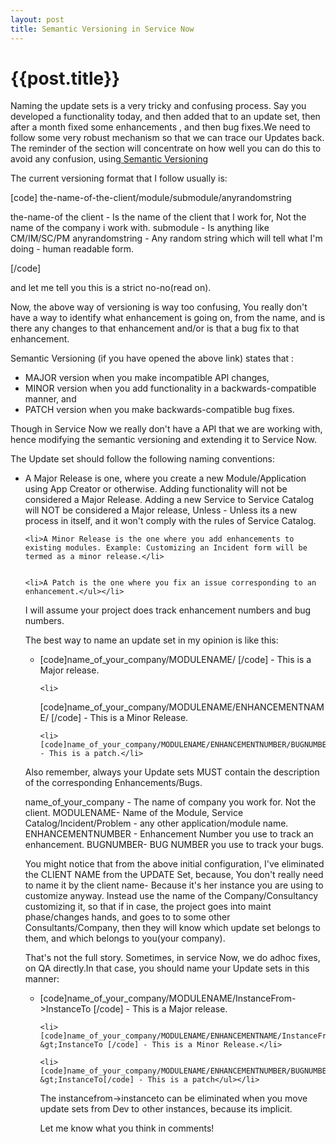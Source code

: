 ```yaml
---
layout: post
title: Semantic Versioning in Service Now
--- 
```




 {{post.title}}
======================================================




Naming the update sets is a very tricky and confusing process. Say you developed a functionality today, and then added that to an update set, then after a month fixed some enhancements , and then bug fixes.We need to follow some very robust mechanism so that we can trace our Updates back. The reminder of the section will concentrate on how well you can do this to avoid any confusion, using<a href="http://semver.org/"> Semantic Versioning</a>

The current versioning format that I follow usually is:

[code] the-name-of-the-client/module/submodule/anyrandomstring 


the-name-of the client - Is the name of the client that I work for, Not the name of the company i work with.
submodule - Is anything like CM/IM/SC/PM
anyrandomstring - Any random string which will tell what I'm doing - human readable form.

[/code]

and let me tell you this is a strict no-no(read on).

Now, the above way of versioning is way too confusing, You really don't have a way to identify what enhancement is going on, from the name, and is there any changes to that enhancement and/or is that a bug fix to that enhancement.

Semantic Versioning (if you have opened the above link) states that :
<ul>
<li>MAJOR version when you make incompatible API changes,</li>
<li>MINOR version when you add functionality in a backwards-compatible manner, and</li>
<li>PATCH version when you make backwards-compatible bug fixes.</li>
</ul>

Though in Service Now we really don't have a API that we are working with, hence modifying the semantic versioning and extending it to Service Now.

The Update set should follow the following naming conventions:

<ul>
	<li>A Major Release is one, where you create a new Module/Application using App Creator or otherwise. Adding functionality will not be considered a Major Release. Adding a new Service to Service Catalog will NOT be considered a Major release, Unless - Unless its a new process in itself, and it won't comply with the rules of Service Catalog.</li>


	<li>A Minor Release is the one where you add enhancements to existing modules. Example: Customizing an Incident form will be termed as a minor release.</li>


	<li>A Patch is the one where you fix an issue corresponding to an enhancement.</ul></li>





I will assume your project does track enhancement numbers and bug numbers. 

The best way to name an update set in my opinion  is like this:

<ul>
	<li>[code]name_of_your_company/MODULENAME/ [/code] - This is a Major release.</li>

	<li>
[code]name_of_your_company/MODULENAME/ENHANCEMENTNAME/ [/code] - This is a Minor Release.
</li>


	<li>[code]name_of_your_company/MODULENAME/ENHANCEMENTNUMBER/BUGNUMBER[/code] - This is a patch.</li>

</ul>


Also remember, always your Update sets MUST contain the description of the corresponding Enhancements/Bugs.

name_of_your_company - The name of company you work for. Not the client.
MODULENAME- Name of the Module, Service Catalog/Incident/Problem - any other application/module name.
ENHANCEMENTNUMBER - Enhancement Number you use to track an enhancement.
BUGNUMBER- BUG NUMBER you use to track your bugs.

You might notice that from the above initial configuration, I've eliminated the CLIENT NAME from the UPDATE Set, because, You don't really need to name it by the client name- Because it's her instance you are using to customize anyway. Instead use the name of the Company/Consultancy customizing it, so that if in case, the project goes into maint phase/changes hands, and goes to to some other Consultants/Company, then they will know which update set belongs to them, and which belongs to you(your company).


That's not the full story. Sometimes, in service Now, we do adhoc fixes, on QA directly.In that case, you should name your Update sets in this manner:

<ul>
	<li>[code]name_of_your_company/MODULENAME/InstanceFrom-&gt;InstanceTo [/code] - This is a Major release.</li>

	<li>[code]name_of_your_company/MODULENAME/ENHANCEMENTNAME/InstanceFrom-&gt;InstanceTo [/code] - This is a Minor Release.</li>

	<li>[code]name_of_your_company/MODULENAME/ENHANCEMENTNUMBER/BUGNUMBER/InstanceFrom-&gt;InstanceTo[/code] - This is a patch</ul></li>





The instancefrom->instanceto can be eliminated when you move update sets from Dev to other instances, because its implicit.


Let me know what you think in comments!

 